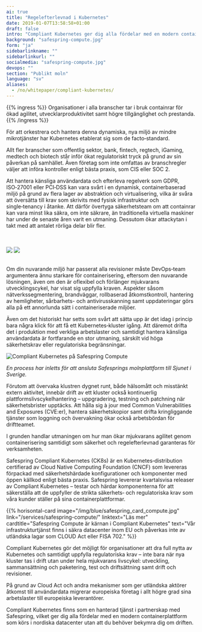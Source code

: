 ```yaml
---
ai: true
title: "Regelefterlevnad i Kubernetes"
date: 2019-01-07T13:58:58+01:00
draft: false
intro: "Compliant Kubernetes ger dig alla fördelar med en modern containerplattform som körs i nordiska datacenter, utan att du behöver tänka på driften."
background: "safespring-compute.jpg"
form: "ja"
sidebarlinkname: ""
sidebarlinkurl: ""
socialmedia: "safespring-compute.jpg"
devops: ""
section: "Publikt moln"
language: "sv"
aliases:
  - /no/whitepaper/compliant-kubernetes/
---
```

{{% ingress %}}
Organisationer i alla branscher tar i bruk containrar för ökad agilitet, utvecklarproduktivitet samt högre tillgänglighet och prestanda.
{{% /ingress %}}

För att orkestrera och hantera denna dynamiska, nya miljö av mindre mikrotjänster har Kubernetes etablerat sig som de facto‑standard.

Allt fler branscher som offentlig sektor, bank, fintech, regtech, iGaming, medtech och biotech står inför ökat regulatoriskt tryck på grund av sin påverkan på samhället. Även företag som inte omfattas av branschregler väljer att införa kontroller enligt bästa praxis, som CIS eller SOC 2.

Att hantera känsliga användardata och efterleva regelverk som GDPR, ISO‑27001 eller PCI‑DSS kan vara svårt i en dynamisk, containerbaserad miljö på grund av flera lager av abstraktion och virtualisering, vilka är svåra att översätta till krav som skrivits med fysisk infrastruktur och single‑tenancy i åtanke. Att därför övertyga säkerhetsteam om att containrar kan vara minst lika säkra, om inte säkrare, än traditionella virtuella maskiner har under de senaste åren varit en utmaning. Dessutom ökar attackytan i takt med att antalet rörliga delar blir fler.

<br><br>
<img src="/img/safespring-compliant-kubernetes-3.svg" class="mobile">
<img src="/img/safespring-compliant-kubernetes-2.svg" class="desktop">
<br><br>

Om din nuvarande miljö har passerat alla revisioner måste DevOps‑team argumentera ännu starkare för containerisering, eftersom den nuvarande lösningen, även om den är oflexibel och förlänger mjukvarans utvecklingscykel, har visat sig uppfylla kraven. Aspekter såsom nätverkssegmentering, brandväggar, rollbaserad åtkomstkontroll, hantering av hemligheter, sårbarhets- och antivirusskanning samt uppdateringar görs alla på ett annorlunda sätt i containeriserade miljöer.

Även om det historiskt har setts som svårt att sätta upp är det idag i princip bara några klick för att få ett Kubernetes‑kluster igång. Att däremot drifta det i produktion med verkliga arbetslaster och samtidigt hantera känsliga användardata är fortfarande en stor utmaning, särskilt vid höga säkerhetskrav eller regulatoriska begränsningar.

![Compliant Kubernetes på Safespring Compute](/img/safespring_compliant_kubernetes-pyramide.svg)

_En process har inletts för att ansluta Safesprings molnplattform till Sjunet i Sverige._

Förutom att övervaka klustren dygnet runt, både hälsomått och misstänkt extern aktivitet, innebär drift av ett kluster också kontinuerlig plattformslivscykelhantering – uppgradering, testning och patchning när säkerhetsbrister upptäcks. Att hålla sig à jour med Common Vulnerabilities and Exposures (CVE:er), hantera säkerhetskopior samt drifta kringliggande tjänster som loggning och övervakning ökar också arbetsbördan för driftteamet.

I grunden handlar utmaningen om hur man ökar mjukvarans agilitet genom containerisering samtidigt som säkerhet och regelefterlevnad garanteras för verksamheten.

Safespring Compliant Kubernetes (CK8s) är en Kubernetes‑distribution certifierad av Cloud Native Computing Foundation (CNCF) som levereras förpackad med säkerhetshärdade konfigurationer och komponenter med öppen källkod enligt bästa praxis. Safespring levererar kvartalsvisa releaser av Compliant Kubernetes – testar och härdar komponenterna för att säkerställa att de uppfyller de strikta säkerhets‑ och regulatoriska krav som våra kunder ställer på sina containerplattformar.

{{% horisontal-card image="/img/blue/safespring_card_compute.jpg" link="/services/safespring-compute/" linktext="Läs mer" cardtitle="Safespring Compute är kärnan i Compliant Kubernetes" text="Vår infrastrukturtjänst finns i säkra datacenter inom EU och påverkas inte av utländska lagar som CLOUD Act eller FISA 702." %}}

Compliant Kubernetes gör det möjligt för organisationer att dra full nytta av Kubernetes och samtidigt uppfylla regulatoriska krav – inte bara när nya kluster tas i drift utan under hela mjukvarans livscykel: utveckling, sammansättning och paketering, test och driftsättning samt drift och revisioner.

På grund av Cloud Act och andra mekanismer som ger utländska aktörer åtkomst till användardata migrerar europeiska företag i allt högre grad sina arbetslaster till europeiska leverantörer.

Compliant Kubernetes finns som en hanterad tjänst i partnerskap med Safespring, vilket ger dig alla fördelar med en modern containerplattform som körs i nordiska datacenter utan att du behöver bekymra dig om driften.